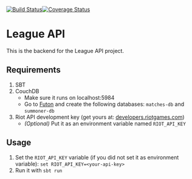 <a target='_blank' href='https://travis-ci.org/analyzedgg/backend'><img src='https://travis-ci.org/analyzedgg/backend.svg?branch=master' alt='Build Status'/></a><a target='_blank' href='https://coveralls.io/github/analyzedgg/backend'><img src='https://coveralls.io/repos/github/analyzedgg/backend/badge.svg?branch=test-all-the-things' alt='Coverage Status' /></a>

# League API
This is the backend for the League API project.

## Requirements
1. SBT
2. CouchDB
    * Make sure it runs on localhost:5984
    * Go to [Futon](http://localhost:5984/_utils/) and create the following databases: `matches-db` and `summoner-db`
3. Riot API development key (get yours at: [developers.riotgames.com](https://developer.riotgames.com/))
    * _(Optional)_ Put it as an environment variable named `RIOT_API_KEY`

## Usage
1. Set the `RIOT_API_KEY` variable (if you did not set it as environment variable):
   ``set RIOT_API_KEY=<your-api-key>``
2. Run it with `sbt run`